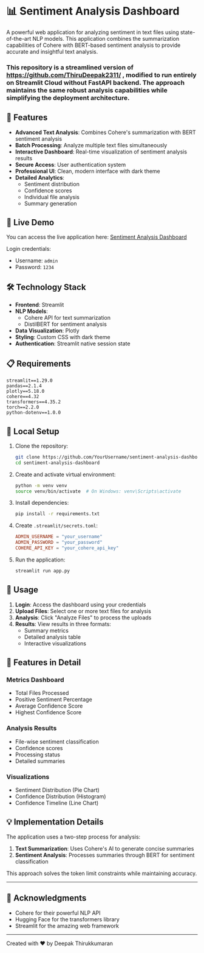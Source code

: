 # 📊 Sentiment Analysis Dashboard

A powerful web application for analyzing sentiment in text files using state-of-the-art NLP models. This application combines the summarization capabilities of Cohere with BERT-based sentiment analysis to provide accurate and insightful text analysis.

### This repository is a streamlined version of https://github.com/ThiruDeepak2311/ , modified to run entirely on Streamlit Cloud without FastAPI backend. The approach maintains the same robust analysis capabilities while simplifying the deployment architecture.

## 🌟 Features

- **Advanced Text Analysis**: Combines Cohere's summarization with BERT sentiment analysis
- **Batch Processing**: Analyze multiple text files simultaneously
- **Interactive Dashboard**: Real-time visualization of sentiment analysis results
- **Secure Access**: User authentication system
- **Professional UI**: Clean, modern interface with dark theme
- **Detailed Analytics**: 
  - Sentiment distribution
  - Confidence scores
  - Individual file analysis
  - Summary generation

## 🚀 Live Demo

You can access the live application here: [Sentiment Analysis Dashboard](https://fixitappdeploy.streamlit.app/)

Login credentials:
- Username: `admin`
- Password: `1234`

## 🛠️ Technology Stack

- **Frontend**: Streamlit
- **NLP Models**: 
  - Cohere API for text summarization
  - DistilBERT for sentiment analysis
- **Data Visualization**: Plotly
- **Styling**: Custom CSS with dark theme
- **Authentication**: Streamlit native session state

## 📋 Requirements

```
streamlit==1.29.0
pandas==2.1.4
plotly==5.18.0
cohere==4.32
transformers==4.35.2
torch==2.2.0
python-dotenv==1.0.0
```

## 🔧 Local Setup

1. Clone the repository:
   ```bash
   git clone https://github.com/YourUsername/sentiment-analysis-dashboard.git
   cd sentiment-analysis-dashboard
   ```

2. Create and activate virtual environment:
   ```bash
   python -m venv venv
   source venv/bin/activate  # On Windows: venv\Scripts\activate
   ```

3. Install dependencies:
   ```bash
   pip install -r requirements.txt
   ```

4. Create `.streamlit/secrets.toml`:
   ```toml
   ADMIN_USERNAME = "your_username"
   ADMIN_PASSWORD = "your_password"
   COHERE_API_KEY = "your_cohere_api_key"
   ```

5. Run the application:
   ```bash
   streamlit run app.py
   ```

## 📝 Usage

1. **Login**: Access the dashboard using your credentials
2. **Upload Files**: Select one or more text files for analysis
3. **Analysis**: Click "Analyze Files" to process the uploads
4. **Results**: View results in three formats:
   - Summary metrics
   - Detailed analysis table
   - Interactive visualizations

## 🎯 Features in Detail

### Metrics Dashboard
- Total Files Processed
- Positive Sentiment Percentage
- Average Confidence Score
- Highest Confidence Score

### Analysis Results
- File-wise sentiment classification
- Confidence scores
- Processing status
- Detailed summaries

### Visualizations
- Sentiment Distribution (Pie Chart)
- Confidence Distribution (Histogram)
- Confidence Timeline (Line Chart)

## 💡 Implementation Details

The application uses a two-step process for analysis:
1. **Text Summarization**: Uses Cohere's AI to generate concise summaries
2. **Sentiment Analysis**: Processes summaries through BERT for sentiment classification

This approach solves the token limit constraints while maintaining accuracy.

---------

## 🙏 Acknowledgments

- Cohere for their powerful NLP API
- Hugging Face for the transformers library
- Streamlit for the amazing web framework

---
Created with ❤️ by Deepak Thirukkumaran
